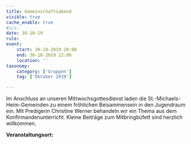 ```yaml
---
title: Gemeinschaftsabend
visible: true
cache_enable: true
#ics: 
date: 30-10-19
rule: 
event:
	start: 30-10-2019 20:00
	end: 30-10-2019 22:00
	location: ''
taxonomy:
	category: ['Gruppen']
	tag: ['Oktober 2019']

---
```

Im Anschluss an unseren Mittwochsgottesdienst laden die St.-Michaels-Heim-Gemeinden zu einem fröhlichen Beisammensein in den Jugendraum ein. Mit Predigerin Christine Werner behandeln wir ein Thema aus dem Konfirmandenunterricht. Kleine Beiträge zum Mitbringbüfett sind herzlich willkommen.



**Veranstaltungsort:** 

